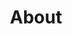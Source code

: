 ---
title: "About"  # Add a page title.
summary: ""
type: "widget_page"  # Page type is a Widget Page

date_format: 2006/02/01
copyright_license: 
    enable: true
    sharealike: false
    allow_commercial: false
    allow_derivatives: false
    notice: "© 2021 Agustin Canalis. All Rights Reserved"
---
